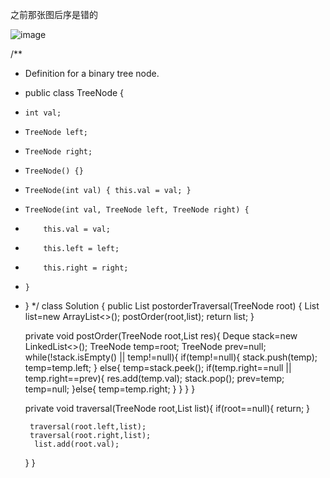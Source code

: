 之前那张图后序是错的

![image](https://user-images.githubusercontent.com/59748598/150943381-a583c2cc-3c5d-4de6-a59e-11461e894469.png)





/**
 * Definition for a binary tree node.
 * public class TreeNode {
 *     int val;
 *     TreeNode left;
 *     TreeNode right;
 *     TreeNode() {}
 *     TreeNode(int val) { this.val = val; }
 *     TreeNode(int val, TreeNode left, TreeNode right) {
 *         this.val = val;
 *         this.left = left;
 *         this.right = right;
 *     }
 * }
 */
class Solution {
    public List<Integer> postorderTraversal(TreeNode root) {
        List<Integer> list=new ArrayList<>();
        postOrder(root,list);
        return list;
    }
    
    private void postOrder(TreeNode root,List<Integer> res){
        Deque<TreeNode> stack=new LinkedList<>();
        TreeNode temp=root;
        TreeNode prev=null;
        while(!stack.isEmpty() || temp!=null){
            if(temp!=null){
                stack.push(temp);
                temp=temp.left;
            }
            else{
                temp=stack.peek();
                if(temp.right==null || temp.right==prev){
                    res.add(temp.val);
                    stack.pop();
                    prev=temp;
                    temp=null;
                }else{
                    temp=temp.right;
                }
            }
        }
    }
    
    
     private void traversal(TreeNode root,List<Integer> list){
        if(root==null){
            return;
        }

        traversal(root.left,list);
        traversal(root.right,list);
         list.add(root.val);
    }
}


